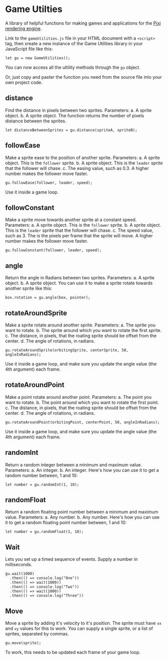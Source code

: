 Game Utilties
=============

A library of helpful functions for making games and applications for
the [Pixi rendering engine](https://github.com/pixijs/pixi.js).

Link to the `gameUtilities.js` file in your HTML document with a
`<script>` tag, then xreate a new instance of the Game Utilities
library in your JavaScript file like this:

```
let gu = new GameUtilities();
```
You can now access all the ultility methods through the `gu` object.

Or, just copy and paster the function you need from the source file
into your own project code.

distance
--------

Find the distance in pixels between two sprites.
Parameters: 
a. A sprite object. 
b. A sprite object. 
The function returns the number of pixels distance between the sprites.

    let distanceBetweenSprites = gu.distance(spriteA, spriteB);

followEase
-----------

Make a sprite ease to the position of another sprite.
Parameters: 
a. A sprite object. This is the `follower` sprite.
b. A sprite object. This is the `leader` sprite that the follower will chase.
c. The easing value, such as 0.3. A higher number makes the follower move faster.

    gu.followEase(follower, leader, speed);

Use it inside a game loop.

followConstant
----------------

Make a sprite move towards another sprite at a constant speed.
Parameters: 
a. A sprite object. This is the `follower` sprite.
b. A sprite object. This is the `leader` sprite that the follower will chase.
c. The speed value, such as 3. The is the pixels per frame that the sprite will move. A higher number makes the follower move faster.

    gu.followConstant(follower, leader, speed);

angle
-----

Return the angle in Radians between two sprites.
Parameters: 
a. A sprite object.
b. A sprite object.
You can use it to make a sprite rotate towards another sprite like this:

    box.rotation = gu.angle(box, pointer);

rotateAroundSprite
------------------
Make a sprite rotate around another sprite.
Parameters:
a. The sprite you want to rotate.
b. The sprite around which you want to rotate the first sprite.
c. The distance, in pixels, that the roating sprite should be offset from the center.
d. The angle of rotations, in radians.

    gu.rotateAroundSprite(orbitingSprite, centerSprite, 50, angleInRadians);

Use it inside a game loop, and make sure you update the angle value (the 4th argument) each frame.

rotateAroundPoint
-----------------
Make a point rotate around another point.
Parameters:
a. The point you want to rotate.
b. The point around which you want to rotate the first point.
c. The distance, in pixels, that the roating sprite should be offset from the center.
d. The angle of rotations, in radians.

    gu.rotateAroundPoint(orbitingPoint, centerPoint, 50, angleInRadians);

Use it inside a game loop, and make sure you update the angle value (the 4th argument) each frame.

randomInt
---------

Return a random integer between a minimum and maximum value.
Parameters: 
a. An integer.
b. An integer.
Here's how you can use it to get a random number between, 1 and 10:

    let number = gu.randomInt(1, 10);

randomFloat
-----------

Return a random floating point number between a minimum and maximum
value.
Parameters: 
a. Any number.
b. Any number.
Here's how you can use it to get a random floating point number between, 1 and 10:

    let number = gu.randomFloat(1, 10);

Wait
----

Lets you set up a timed sequence of events. Supply a number in milliseconds.

    gu.wait(1000)
      .then(() => console.log("One"))
      .then(() => wait(1000))
      .then(() => console.log("Two"))
      .then(() => wait(1000))
      .then(() => console.log("Three"))

Move
----

Move a sprite by adding it's velocity to it's position. The sprite 
must have `vx` and `vy` values for this to work. You can supply a
single sprite, or a list of sprites, separated by commas.

    gu.move(sprite);

To work, this needs to be updated each frame of your game loop.

